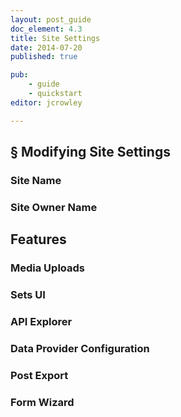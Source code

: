 ```yaml
---
layout: post_guide
doc_element: 4.3
title: Site Settings
date: 2014-07-20
published: true

pub: 
	- guide
	- quickstart
editor: jcrowley

---
```


## &sect; Modifying Site Settings

### Site Name

### Site Owner Name

## Features

### Media Uploads

### Sets UI

### API Explorer

### Data Provider Configuration

### Post Export

### Form Wizard



